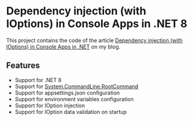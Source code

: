 # Dependency injection (with IOptions) in Console Apps in .NET 8

This project contains the code of the article <a href="https://keestalkstech.com/2018/04/dependency-injection-with-ioptions-in-console-apps-in-net-core-2/">Dependency injection (with IOptions) in Console Apps in .NET</a> on my blog.

## Features

- Support for .NET 8
- Support for <a href="https://learn.microsoft.com/en-us/dotnet/api/system.commandline.rootcommand">System.CommandLine.RootCommand</a>
- Support for appsettings.json configuration
- Support for environment variables configuration
- Support for IOption injection
- Support for IOption data validation on startup
